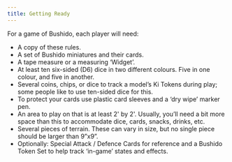 ```yaml
---
title: Getting Ready
---
```

For a game of Bushido, each player will need:

- A copy of these rules.
- A set of Bushido miniatures and their cards.
- A tape measure or a measuring ‘Widget’.
- At least ten six-sided (D6) dice in two different colours. Five in one colour, and five in another.
- Several coins, chips, or dice to track a model’s Ki Tokens during play; some people like to use ten-sided dice for this.
- To protect your cards use plastic card sleeves and a ‘dry wipe’ marker pen.
- An area to play on that is at least 2' by 2'.
  Usually, you’ll need a bit more space than this to accommodate dice, cards, snacks, drinks, etc.
- Several pieces of terrain. These can vary in size, but no single piece should be larger than 9”x9”.
- Optionally: Special Attack / Defence Cards for reference and a Bushido Token Set to help track ‘in-game’ states and effects.

